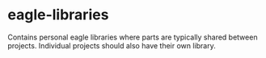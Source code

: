 eagle-libraries
===============

Contains personal eagle libraries where parts are typically shared between
projects. Individual projects should also have their own library.
